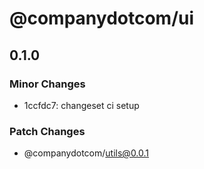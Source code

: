 # @companydotcom/ui

## 0.1.0

### Minor Changes

- 1ccfdc7: changeset ci setup

### Patch Changes

- @companydotcom/utils@0.0.1
